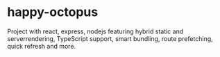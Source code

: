 # happy-octopus
Project with react, express, nodejs featuring hybrid static and serverrendering, TypeScript support, smart bundling, route prefetching, quick refresh and more.
